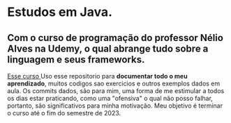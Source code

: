 # Estudos em Java.
## Com o curso de programação do professor Nélio Alves na Udemy, o qual abrange tudo sobre a linguagem e seus frameworks.
<a href="https://www.udemy.com/course/java-curso-completo/"> Esse curso </a>
Uso esse repositorio para **documentar todo o meu aprendizado**, muitos codigos sao exercicios e outros exemplos dados em aula. Os commits dados, são para mim, uma forma de me estimular a todos os dias estar praticando, como uma "ofensiva" o qual não posso falhar, portanto, são significativos para minha motivação.
Meu objetivo é terminar o curso até o fim do semestre de 2023.



